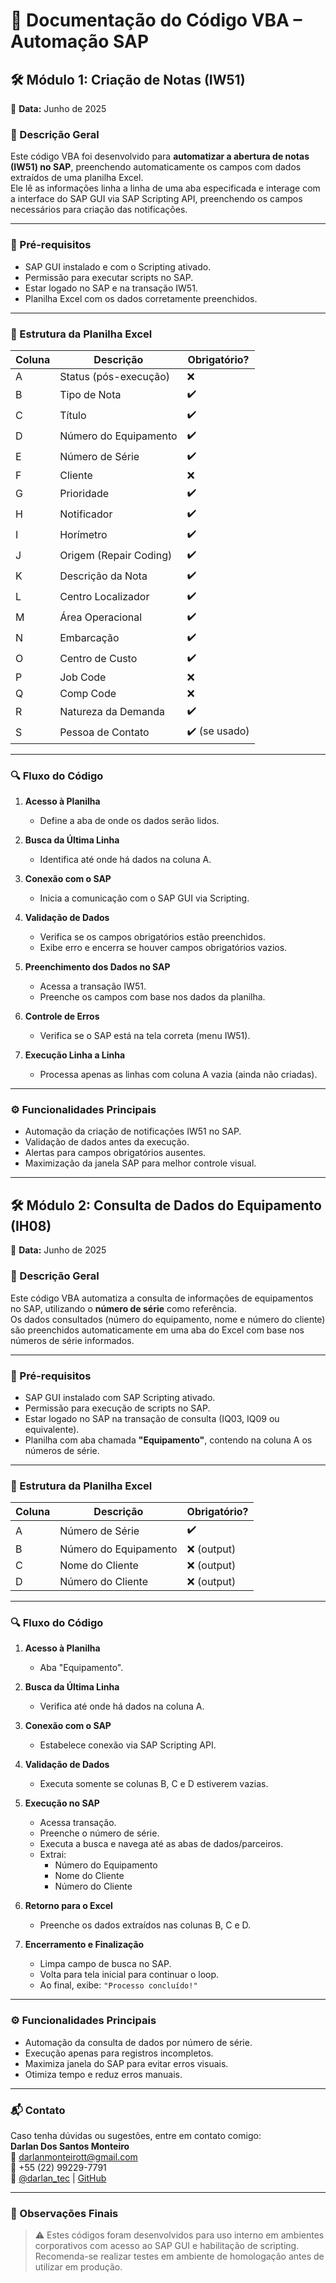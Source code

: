 # 📄 Documentação do Código VBA – Automação SAP

## 🛠️ Módulo 1: Criação de Notas (IW51)

📅 **Data:** Junho de 2025

### 🧠 Descrição Geral

Este código VBA foi desenvolvido para **automatizar a abertura de notas (IW51) no SAP**, preenchendo automaticamente os campos com dados extraídos de uma planilha Excel.  
Ele lê as informações linha a linha de uma aba especificada e interage com a interface do SAP GUI via SAP Scripting API, preenchendo os campos necessários para criação das notificações.

---

### 🔧 Pré-requisitos

- SAP GUI instalado e com o Scripting ativado.
- Permissão para executar scripts no SAP.
- Estar logado no SAP e na transação IW51.
- Planilha Excel com os dados corretamente preenchidos.

---

### 📑 Estrutura da Planilha Excel

| Coluna | Descrição                 | Obrigatório? |
|--------|---------------------------|--------------|
| A      | Status (pós-execução)     | ❌           |
| B      | Tipo de Nota              | ✔️           |
| C      | Título                    | ✔️           |
| D      | Número do Equipamento     | ✔️           |
| E      | Número de Série           | ✔️           |
| F      | Cliente                   | ❌           |
| G      | Prioridade                | ✔️           |
| H      | Notificador               | ✔️           |
| I      | Horímetro                 | ✔️           |
| J      | Origem (Repair Coding)    | ✔️           |
| K      | Descrição da Nota         | ✔️           |
| L      | Centro Localizador        | ✔️           |
| M      | Área Operacional          | ✔️           |
| N      | Embarcação                | ✔️           |
| O      | Centro de Custo           | ✔️           |
| P      | Job Code                  | ❌           |
| Q      | Comp Code                 | ❌           |
| R      | Natureza da Demanda       | ✔️           |
| S      | Pessoa de Contato         | ✔️ (se usado)|

---

### 🔍 Fluxo do Código

1. **Acesso à Planilha**  
   - Define a aba de onde os dados serão lidos.

2. **Busca da Última Linha**  
   - Identifica até onde há dados na coluna A.

3. **Conexão com o SAP**  
   - Inicia a comunicação com o SAP GUI via Scripting.

4. **Validação de Dados**  
   - Verifica se os campos obrigatórios estão preenchidos.
   - Exibe erro e encerra se houver campos obrigatórios vazios.

5. **Preenchimento dos Dados no SAP**  
   - Acessa a transação IW51.
   - Preenche os campos com base nos dados da planilha.

6. **Controle de Erros**  
   - Verifica se o SAP está na tela correta (menu IW51).

7. **Execução Linha a Linha**  
   - Processa apenas as linhas com coluna A vazia (ainda não criadas).

---

### ⚙️ Funcionalidades Principais

- Automação da criação de notificações IW51 no SAP.
- Validação de dados antes da execução.
- Alertas para campos obrigatórios ausentes.
- Maximização da janela SAP para melhor controle visual.

---

## 🛠️ Módulo 2: Consulta de Dados do Equipamento (IH08)

📅 **Data:** Junho de 2025

### 🧠 Descrição Geral

Este código VBA automatiza a consulta de informações de equipamentos no SAP, utilizando o **número de série** como referência.  
Os dados consultados (número do equipamento, nome e número do cliente) são preenchidos automaticamente em uma aba do Excel com base nos números de série informados.

---

### 🔧 Pré-requisitos

- SAP GUI instalado com SAP Scripting ativado.
- Permissão para execução de scripts no SAP.
- Estar logado no SAP na transação de consulta (IQ03, IQ09 ou equivalente).
- Planilha com aba chamada **"Equipamento"**, contendo na coluna A os números de série.

---

### 📑 Estrutura da Planilha Excel

| Coluna | Descrição               | Obrigatório? |
|--------|-------------------------|--------------|
| A      | Número de Série         | ✔️           |
| B      | Número do Equipamento   | ❌ (output)  |
| C      | Nome do Cliente         | ❌ (output)  |
| D      | Número do Cliente       | ❌ (output)  |

---

### 🔍 Fluxo do Código

1. **Acesso à Planilha**  
   - Aba "Equipamento".

2. **Busca da Última Linha**  
   - Verifica até onde há dados na coluna A.

3. **Conexão com o SAP**  
   - Estabelece conexão via SAP Scripting API.

4. **Validação de Dados**  
   - Executa somente se colunas B, C e D estiverem vazias.

5. **Execução no SAP**  
   - Acessa transação.
   - Preenche o número de série.
   - Executa a busca e navega até as abas de dados/parceiros.
   - Extrai:
     - Número do Equipamento
     - Nome do Cliente
     - Número do Cliente

6. **Retorno para o Excel**  
   - Preenche os dados extraídos nas colunas B, C e D.

7. **Encerramento e Finalização**  
   - Limpa campo de busca no SAP.
   - Volta para tela inicial para continuar o loop.
   - Ao final, exibe: `"Processo concluído!"`

---

### ⚙️ Funcionalidades Principais

- Automação da consulta de dados por número de série.
- Execução apenas para registros incompletos.
- Maximiza janela do SAP para evitar erros visuais.
- Otimiza tempo e reduz erros manuais.

---

### 📬 Contato

Caso tenha dúvidas ou sugestões, entre em contato comigo:  
**Darlan Dos Santos Monteiro**  
📧 darlanmonteirott@gmail.com  
📱 +55 (22) 99229-7791  
🔗 [@darlan_tec](https://x.com/darlan_tec) | [GitHub](https://github.com/Darlan-Monteiro)

---

### 🧩 Observações Finais

> ⚠️ Estes códigos foram desenvolvidos para uso interno em ambientes corporativos com acesso ao SAP GUI e habilitação de scripting. Recomenda-se realizar testes em ambiente de homologação antes de utilizar em produção.
